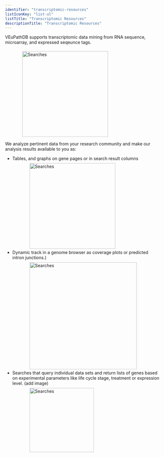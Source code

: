 ```yaml
---
identifier: "transcriptomic-resources"
listIconKey: "list-ul"
listTitle: "Transcriptomic Resources"
descriptionTitle: "Transcriptomic Resources"
---
```

<p class="card-text">VEuPathDB supports transcriptomic data mining from RNA sequence, microarray, and expressed seqeunce tags.</p>
<img style="width: 20em; margin-top: .5em; margin-left: 4em;" src="{{ "/assets/images/features_tools/Transcription.png" | absolute_url }}" alt="Searches"/>

<p class="card-text">We analyze pertinent data from your research community and make our analysis results available to you as:</p>
<ul class="card-text">
  <li>
    Tables, and graphs on gene pages or in search result columns <br>
    <img style="width: 20em; margin-top: .5em; margin-left: 4em;" src="{{ "/assets/images/features_tools/Transcript-Table-Graph.png" | absolute_url }}" alt="Searches"/><br>
  </li>
  <li>
    Dynamic track in a genome browser as coverage plots or predicted intron junctions.)<br>
    <img style="width: 25em; margin-top: .5em; margin-left: 4em;" src="{{ "/assets/images/features_tools/Transcript-JBrowse.png" | absolute_url }}" alt="Searches"/><br>
  </li>
  <li>
    Searches that query individual data sets and return lists of genes based on experimental parameters like life cycle stage, treatment or expression level. (add image)<br>
    <img style="width: 15em; margin-top: .5em; margin-left: 4em;" src="{{ "/assets/images/features_tools/Transcript-Search.png" | absolute_url }}" alt="Searches"/>
  </li>
</ul>
